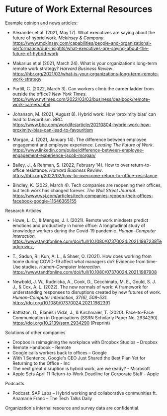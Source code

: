 # Future of Work External Resources

Example opinion and news articles:

* Alexander et al. (2021, May 17). What executives are saying about the future of hybrid work. *Mckinsey & Company*. https://www.mckinsey.com/capabilities/people-and-organizational-performance/our-insights/what-executives-are-saying-about-the-future-of-hybrid-work

 * Makarius et al (2021, March 24). What is your organization’s long-term remote work strategy? *Harvard Business Review*. https://hbr.org/2021/03/what-is-your-organizations-long-term-remote-work-strategy

* Purtill, C. (2022, March 3). Can workers climb the career ladder from outside the office? *New York Times*. https://www.nytimes.com/2022/03/03/business/dealbook/remote-work-careers.html

* Johanson, M. (2021, August 8). Hybrid work: How ‘proximity bias’ can lead to favouritism. *BBC*. https://www.bbc.com/worklife/article/20210804-hybrid-work-how-proximity-bias-can-lead-to-favouritism

* Morgan, J. (2021, January 14). The difference between employee engagement and employee experience. *Leading The Future of Work*. https://www.linkedin.com/pulse/difference-between-employee-engagement-experience-jacob-morgan/

* Bailey, J., & Rehman, S. (2022, February 14). How to over return-to-office resistance. *Harvard Business Review*. https://hbr.org/2022/02/how-to-overcome-return-to-office-resistance

* Bindley, K. (2022, March 4). Tech companies are reopening their offices, but tech work has changed forever. *The Wall Street Journal*. https://www.wsj.com/articles/tech-companies-reopen-their-offices-facebook-google-11646365155


Research Articles

* Howe, L. C., & Menges, J. I. (2021). Remote work mindsets predict emotions and productivity in home office: A longitudinal study of knowledge workers during the Covid-19 pandemic. *Human–Computer Interaction.* https://www.tandfonline.com/doi/full/10.1080/07370024.2021.1987238Teodorovicz, 

* T., Sadun, R., Kun, A. L., & Shaer, O. (2021). How does working from home during COVID-19 affect what managers do? Evidence from time-Use studies. *Human–Computer Interaction.* https://www.tandfonline.com/doi/full/10.1080/07370024.2021.1987908

* Newbold, J. W., Rudnicka, A., Cook, D., Cecchinato, M. E., Gould, S. J. J., & Cox, A. L. (2022). The new normals of work: A framework for understanding responses to disruptions created by new futures of work. *Human–Computer Interaction, 37(6), 508–531.* https://doi.org/10.1080/07370024.2021.1982391

* Battiston, D., Blanes i Vidal, J., & Kirchmaier, T. (2020). Face-to-Face Communication in Organisations (SSRN Scholarly Paper No. 2934290). https://doi.org/10.2139/ssrn.2934290 (Preprint)

Solutions of other companies
-	Dropbox is reimagining the workplace with Dropbox Studios – Dropbox
-	Remote Handbook – Remote
-	Google calls workers back to offices – Google
-	With 1 Sentence, Google's CEO Just Shared the Best Plan Yet for Returning to the Office - Inc
-	The next great disruption is hybrid work, are we ready? - Microsoft
-	Apple Sets April 11 Return-to-Work Deadline for Corporate Staff - Apple

Podcasts
-	Podcast: SAP Labs – Hybrid working and collaborative communities ft. Anamarie Franc – The Tech Talks Daily

Organization's internal resource and survey data are confidential.
